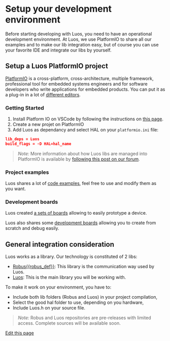 # Setup your development environment
Before starting developing with Luos, you need to have an operational development environment.
At Luos, we use PlatformIO to share all our examples and to make our lib integration easy, but of course you can use your favorite IDE and integrate our libs by yourself.

## Setup a Luos PlatformIO project
<a href="https://platformio.org/" target="_blank">PlatformIO</a> is a cross-platform, cross-architecture, multiple framework, professional tool for embedded systems engineers and for software developers who write applications for embedded products. You can put it as a plug-in in a lot of <a href="https://docs.platformio.org/en/latest/integration/ide/index.html#desktop-ide" target="_blank">different editors</a>.

### Getting Started
 1. Install Platform IO on VSCode by following the instructions on <a href="https://platformio.org/platformio-ide" target="_blank">this page</a>.
 2. Create a new projet on PlatformIO
 3. Add Luos as dependancy and select HAL on your `platformio.ini` file:

```Json
lib_deps = Luos
build_flags = -D HAL=hal_name
```

> *Note:* More information about how Luos libs are managed into PlatformIO is available by <a href="https://community.luos.io/t/how-to-link-luos-and-robus-to-platformio/244" target="\_blank">following this post on our forum</a>.

### Project examples
Luos shares a lot of <a href="https://github.com/Luos-io/Luos/tree/master/examples/" target="_blank">code examples</a>, feel free to use and modify them as you want.

### Development boards
Luos created [a sets of boards](/pages/prototyping_boards/boards-list.md) allowing to easily prototype a device.

Luos also shares some [development boards](/pages/development_boards/dev-board-list.md) allowing you to create from scratch and debug easily.

## General integration consideration

Luos works as a library. Our technology is constituted of 2 libs:

 - <a href="https://github.com/Luos-io/Robus" target="_blank"><span class="cust_tooltip">Robus<span class="cust_tooltiptext">{{robus_def}}</span></span></a>: This library is the communication way used by Luos.
 - <a href="https://github.com/Luos-io/Luos/tree/master/luos" target="_blank">Luos</a>: This is the main library you will be working with.

To make it work on your environment, you have to:

 - Include both lib folders (Robus and Luos) in your project compilation,
 - Select the good hal folder to use, depending on you hardware,
 - Include Luos.h on your source file.

> *Note:* Robus and Luos repositories are pre-releases with limited access. Complete sources will be available soon.

<div class="cust_edit_page"><a href="https://{{gh_path}}/pages/low/dev-env.md">Edit this page</a></div>
